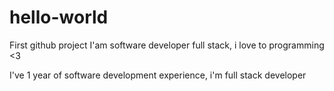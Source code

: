 # hello-world
First github project 
I'am software developer full stack, i love to programming <3

I've 1 year of software development experience, i'm full stack developer 
